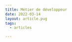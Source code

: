 ```yaml
---
title: Métier de développeur
date: 2022-03-14
layout: article.pug
tags:
  - articles

---
```

<!-- a voir après-->
